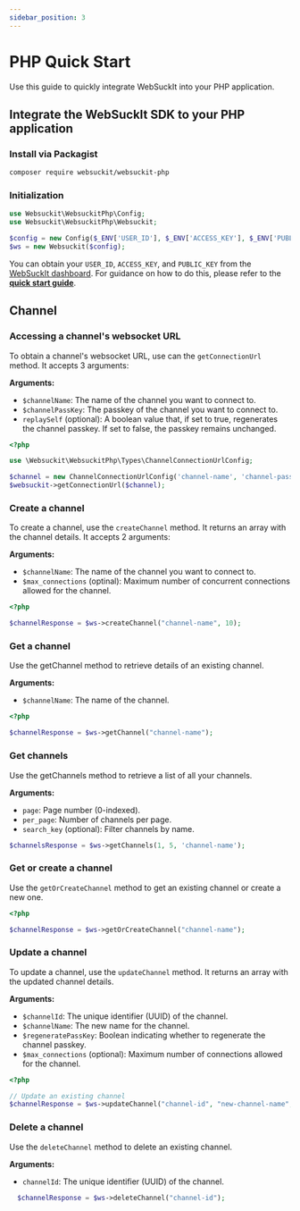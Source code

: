 ```yaml
---
sidebar_position: 3
---
```


# PHP Quick Start

Use this guide to quickly integrate WebSuckIt into your PHP application.

## Integrate the WebSuckIt SDK to your PHP application

### Install via Packagist

```bash
composer require websuckit/websuckit-php
```

### Initialization

```php
use Websuckit\WebsuckitPhp\Config;
use Websuckit\WebsuckitPhp\Websuckit;

$config = new Config($_ENV['USER_ID'], $_ENV['ACCESS_KEY'], $_ENV['PUBLIC_KEY']);
$ws = new Websuckit($config);
```

You can obtain your `USER_ID`, `ACCESS_KEY`, and `PUBLIC_KEY` from the [WebSuckIt dashboard](https://websuckit.com/api-keys). For guidance on how to do this, please refer to the [**quick start guide**](https://websuckit.com/docs/quick-start).

## Channel

### Accessing a channel's websocket URL

To obtain a channel's websocket URL, use can the `getConnectionUrl` method. It accepts 3 arguments:

**Arguments:**

- `$channelName`: The name of the channel you want to connect to.
- `$channelPassKey`: The passkey of the channel you want to connect to.
- `replaySelf` (optional): A boolean value that, if set to true, regenerates the channel passkey. If set to false, the passkey remains unchanged.

```php
<?php

use \Websuckit\WebsuckitPhp\Types\ChannelConnectionUrlConfig;

$channel = new ChannelConnectionUrlConfig('channel-name', 'channel-pass-key', true);
$websuckit->getConnectionUrl($channel);
```

### Create a channel

To create a channel, use the `createChannel` method. It returns an array with the channel details. It accepts 2 arguments:

**Arguments:**

- `$channelName`: The name of the channel you want to connect to.
- `$max_connections` (optinal): Maximum number of concurrent connections allowed for the channel.

```php
<?php

$channelResponse = $ws->createChannel("channel-name", 10);
```

### Get a channel

Use the getChannel method to retrieve details of an existing channel.

**Arguments:**

- `$channelName`: The name of the channel.

```php
<?php

$channelResponse = $ws->getChannel("channel-name");
```

### Get channels

Use the getChannels method to retrieve a list of all your channels.

**Arguments:**

- `page`: Page number (0-indexed).
- `per_page`: Number of channels per page.
- `search_key` (optional): Filter channels by name.

```php
$channelsResponse = $ws->getChannels(1, 5, 'channel-name');
```

### Get or create a channel

Use the `getOrCreateChannel` method to get an existing channel or create a new one.

```php
<?php

$channelResponse = $ws->getOrCreateChannel("channel-name");
```

### Update a channel

To update a channel, use the `updateChannel` method. It returns an array with the updated channel details.

**Arguments:**

- `$channelId`: The unique identifier (UUID) of the channel.
- `$channelName`: The new name for the channel.
- `$regeneratePassKey`: Boolean indicating whether to regenerate the channel passkey.
- `$max_connections` (optional): Maximum number of connections allowed for the channel.

```php
<?php

// Update an existing channel
$channelResponse = $ws->updateChannel("channel-id", "new-channel-name", true, 10);
```

### Delete a channel

Use the `deleteChannel` method to delete an existing channel.

**Arguments:**

- `channelId`: The unique identifier (UUID) of the channel.

```php
  $channelResponse = $ws->deleteChannel("channel-id");
```

